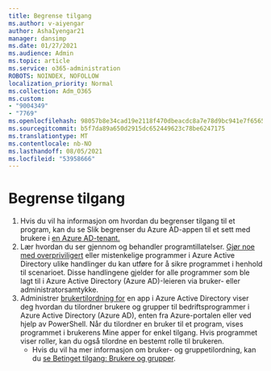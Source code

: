 ```yaml
---
title: Begrense tilgang
ms.author: v-aiyengar
author: AshaIyengar21
manager: dansimp
ms.date: 01/27/2021
ms.audience: Admin
ms.topic: article
ms.service: o365-administration
ROBOTS: NOINDEX, NOFOLLOW
localization_priority: Normal
ms.collection: Adm_O365
ms.custom:
- "9004349"
- "7769"
ms.openlocfilehash: 98057b8e34cad19e2118f470dbeacdc8a7e78d9bc941e7f6565743201a541b56
ms.sourcegitcommit: b5f7da89a650d2915dc652449623c78be6247175
ms.translationtype: MT
ms.contentlocale: nb-NO
ms.lasthandoff: 08/05/2021
ms.locfileid: "53958666"
---
```

# <a name="restricting-access"></a>Begrense tilgang

1. Hvis du vil ha informasjon om hvordan du begrenser tilgang til et program, kan du se Slik begrenser du Azure AD-appen til et sett med brukere i [en Azure AD-tenant.](https://docs.microsoft.com/azure/active-directory/develop/howto-restrict-your-app-to-a-set-of-users)
1. Lær hvordan du ser gjennom og behandler programtillatelser. [Gjør noe med overpriviligert](https://docs.microsoft.com/azure/active-directory/manage-apps/manage-application-permissions#control-access-to-an-application) eller mistenkelige programmer i Azure Active Directory ulike handlinger du kan utføre for å sikre programmet i henhold til scenarioet. Disse handlingene gjelder for alle programmer som ble lagt til i Azure Active Directory (Azure AD)-leieren via bruker- eller administratorsamtykke.
1. Administrer [brukertilordning for](https://docs.microsoft.com/azure/active-directory/manage-apps/assign-user-or-group-access-portal#configure-an-application-to-require-user-assignment) en app i Azure Active Directory viser deg hvordan du tilordner brukere og grupper til bedriftsprogrammer i Azure Active Directory (Azure AD), enten fra Azure-portalen eller ved hjelp av PowerShell. Når du tilordner en bruker til et program, vises programmet i brukerens Mine apper for enkel tilgang. Hvis programmet viser roller, kan du også tilordne en bestemt rolle til brukeren.
    - Hvis du vil ha mer informasjon om bruker- og gruppetilordning, kan du [se Betinget tilgang: Brukere og grupper](https://docs.microsoft.com/azure/active-directory/conditional-access/concept-conditional-access-users-groups).
